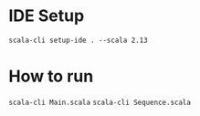 # IDE Setup
`scala-cli setup-ide . --scala 2.13`

# How to run
`scala-cli Main.scala`
`scala-cli Sequence.scala`